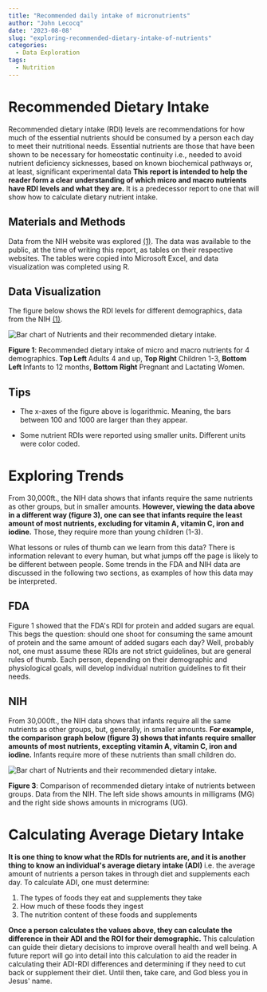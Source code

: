 ```yaml
---
title: "Recommended daily intake of micronutrients"
author: "John Lecocq"
date: '2023-08-08'
slug: "exploring-recommended-dietary-intake-of-nutrients"
categories:
  - Data Exploration
tags:
  - Nutrition
---
```


# Recommended Dietary Intake 

Recommended dietary intake (RDI) levels are recommendations for how much of the essential nutrients should be consumed by a person each day to meet their nutritional needs. Essential nutrients are those that have been shown to be necessary for homeostatic continuity i.e., needed to avoid nutrient deficiency sicknesses, based on known biochemical pathways or, at least, significant experimental data [](https://www.ncbi.nlm.nih.gov/pmc/articles/PMC4717892/#:~:text=The%20first%20RDAs%20for%20protein,Defense%20Advisory%20Commission%20(11)) **This report is intended to help the reader form a clear understanding of which micro and macro nutrients have RDI levels and what they are.** It is a predecessor report to one that will show how to calculate dietary nutrient intake.

## Materials and Methods

Data from the NIH website was explored [(1)](https://www.fda.gov/media/99069/download). The data was available to the public, at the time of writing this report, as tables on their respective websites. The tables were copied into Microsoft Excel, and data visualization was completed using R. 

## Data Visualization

The figure below shows the RDI levels for different demographics, data from the NIH [(1)](https://www.fda.gov/media/99069/download).

<div class="figure">
<img src="{{< blogdown/postref >}}index_files/plots/RDI_plot_nih.png" alt="Bar chart of Nutrients and their recommended dietary intake." />
<p class="caption"><span id="fig:weight_time"></span><strong>Figure 1</strong>: Recommended dietary intake of micro and macro nutrients for 4 demographics.<strong> Top Left </strong>Adults 4 and up, <strong>Top Right</strong> Children 1-3,<strong> Bottom Left </strong>Infants to 12 months, <strong>Bottom Right</strong> Pregnant and Lactating Women.</p>
</div>

## Tips

- The x-axes of the figure above is logarithmic. Meaning, the bars between 100 and 1000 are larger than they appear. 

- Some nutrient RDIs were reported using smaller units. Different units were color coded.

# Exploring Trends

From 30,000ft., the NIH data shows that infants require the same nutrients as other groups, but in smaller amounts. **However, viewing the data above in a different way (figure 3), one can see that infants require the least amount of most nutrients, excluding for vitamin A, vitamin C, iron and iodine.** Those, they require more than young children (1-3).

What lessons or rules of thumb can we learn from this data? There is information relevant to every human, but what jumps off the page is likely to be different between people. Some trends in the FDA and NIH data are discussed in the following two sections, as examples of how this data may be interpreted.

## FDA

Figure 1 showed that the FDA's RDI for protein and added sugars are equal. This begs the question: should one shoot for consuming the same amount of protein and the same amount of added sugars each day? Well, probably not, one must assume these RDIs are not strict guidelines, but are general rules of thumb. Each person, depending on their demographic and physiological goals, will develop individual nutrition guidelines to fit their needs. 

## NIH

From 30,000ft., the NIH data shows that infants require all the same nutrients as other groups, but, generally, in smaller amounts. **For example, the comparison graph below (figure 3) shows that infants require smaller amounts of most nutrients, excepting vitamin A, vitamin C, iron and iodine.** Infants require more of these nutrients than small children do. 

<div class="figure">
<img src="{{< blogdown/postref >}}index_files/plots/RDI_plot_nih_2.png" alt="Bar chart of Nutrients and their recommended dietary intake." />
<p class="caption"><span id="fig:weight_time"></span><strong>Figure 3</strong>: Comparison of recommended dietary intake of nutrients between groups. Data from the NIH. The left side shows amounts in milligrams (MG) and the right side shows amounts in micrograms (UG).</p>
</div>

# Calculating Average Dietary Intake

**It is one thing to know what the RDIs for nutrients are, and it is another thing to know an individual's average dietary intake (ADI)** i.e. the average amount of nutrients a person takes in through diet and supplements each day. To calculate ADI, one must determine:

1) The types of foods they eat and supplements they take
2) How much of these foods they ingest 
3) The nutrition content of these foods and supplements

**Once a person calculates the values above, they can calculate the difference in their ADI and the ROI for their demographic.** This calculation can guide their dietary decisions to improve overall health and well being. A future report will go into detail into this calculation to aid the reader in calculating their ADI-RDI differences and determining if they need to cut back or supplement their diet. Until then, take care, and God bless you in Jesus' name.
